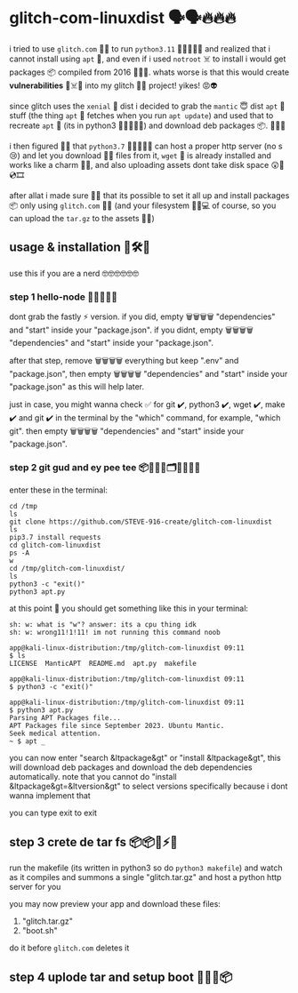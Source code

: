 # glitch-com-linuxdist 🗣🗣🔥🔥🔥
i tried to use `glitch.com` 🦀🙂 to run `python3.11` 🐍🐍🐍🐍🐢 and realized that i cannot install using `apt` 🥱, and even if i used `notroot` ☠️ to install i would get packages 📦 compiled from 2016 👨‍🦳😵. whats worse is that this would create **vulnerabilities** 👾☠️🤖 into my glitch 🦞🙂 project! yikes! 😡👽

since glitch uses the `xenial` 🤣 dist i decided to grab the `mantic` 😇 dist `apt` 🥱 stuff (the thing `apt` 🥱 fetches when you run `apt update`) and used that to recreate `apt` 🥱 (its in python3 🐍🐍🐍🐍🐢) and download deb packages 📦. 🙌🦾👃

i then figured 🐽🍑 that `python3.7` 🐍🐍🐍🐍🐢 can host a proper http server (no s 😢) and let you download 📲💾 files from it, `wget` 📨 is already installed and works like a charm 🤯💥, and also uploading assets dont take disk space 😲🤖💿🎞

after allat i made sure 🧐🤓 that its possible to set it all up and install packages 📦 only using `glitch.com` 🦀🙂 (and your filesystem 💾💾💻 of course, so you can upload the `tar.gz` to the assets 📄📨)

## usage & installation 📖🛠💽
use this if you are a nerd 🤓🤓🤓🤓🤓🤓

### step 1 hello-node 👋👋👋👋👋
dont grab the fastly ⚡️ version. if you did, empty 🗑🗑🗑🗑 "dependencies" and "start" inside your "package.json". if you didnt, empty 🗑🗑🗑🗑 "dependencies" and "start" inside your "package.json".

after that step, remove 🗑🗑🗑🗑 everything but keep ".env" and "package.json", then empty 🗑🗑🗑🗑 "dependencies" and "start" inside your "package.json" as this will help later.

just in case, you might wanna check ✅️ for git ✔️, python3 ✔️, wget ✔️, make ✔️ and git ✔️ in the terminal by the "which" command, for example, "which git". then empty 🗑🗑🗑🗑 "dependencies" and "start" inside your "package.json".

### step 2 git gud and ey pee tee 📦💼🤓📝🗂📂📌📌🐍
enter these in the terminal:
```
cd /tmp
ls
git clone https://github.com/STEVE-916-create/glitch-com-linuxdist
ls
pip3.7 install requests
cd glitch-com-linuxdist
ps -A
w
cd /tmp/glitch-com-linuxdist/
ls
python3 -c "exit()"
python3 apt.py
```
at this point 📍 you should get something like this in your terminal:
```
sh: w: what is "w"? answer: its a cpu thing idk
sh: w: wrong11!1!11! im not running this command noob

app@kali-linux-distribution:/tmp/glitch-com-linuxdist 09:11
$ ls
LICENSE  ManticAPT  README.md  apt.py  makefile

app@kali-linux-distribution:/tmp/glitch-com-linuxdist 09:11
$ python3 -c "exit()"

app@kali-linux-distribution:/tmp/glitch-com-linuxdist 09:11
$ python3 apt.py
Parsing APT Packages file...
APT Packages file since September 2023. Ubuntu Mantic.
Seek medical attention.
~ $ apt _
```
you can now enter "search &ltpackage&gt" or "install &ltpackage&gt", this will download deb packages and download the deb dependencies automatically. note that you cannot do "install &ltpackage&gt=&ltversion&gt" to select versions specifically because i dont wanna implement that

you can type exit to exit

## step 3 crete de tar fs 📦📦📂⚡️💾
run the makefile (its written in python3 so do `python3 makefile`) and watch as it compiles and summons a single "glitch.tar.gz" and host a python http server for you

you may now preview your app and download these files:
1. "glitch.tar.gz"
2. "boot.sh"

do it before `glitch.com` deletes it

## step 4 uplode tar and setup boot 👢🤓🐍📦
